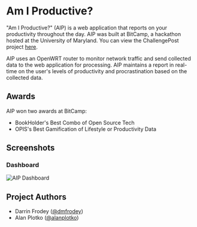 # Am I Productive?

"Am I Productive?" (AIP) is a web application that reports on your productivity throughout the day. AIP was built at BitCamp, a hackathon hosted at the University of Maryland. You can view the ChallengePost project [here](http://challengepost.com/software/am-i-productive). 

AIP uses an OpenWRT router to monitor network traffic and send collected data to the web application for processing. AIP maintains a report in real-time on the user's levels of productivity and procrastination based on the collected data.

## Awards

AIP won two awards at BitCamp:

- BookHolder's Best Combo of Open Source Tech
- OPIS's Best Gamification of Lifestyle or Productivity Data

## Screenshots

### Dashboard

![AIP Dashboard](https://s3.amazonaws.com/fvd-data/notes/166489/1433613570-P7aDMP/screen.png)

## Project Authors

- Darrin Frodey ([@dmfrodey](https://github.com/dmfrodey))
- Alan Plotko ([@alanplotko](https://github.com/alanplotko))
